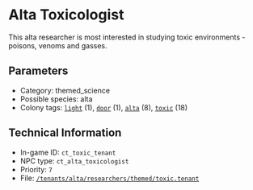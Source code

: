 # Alta Toxicologist

This alta researcher is most interested in studying toxic environments - poisons, venoms and gasses.

## Parameters

- Category: themed_science
- Possible species: alta
- Colony tags: [`light`](https://ceterai.github.io/MyEnternia/Wiki/Tags/Light) (1), [`door`](https://ceterai.github.io/MyEnternia/Wiki/Tags/Door) (1), [`alta`](https://ceterai.github.io/MyEnternia/Wiki/Tags/Alta) (8), [`toxic`](https://ceterai.github.io/MyEnternia/Wiki/Tags/Toxic) (18)

## Technical Information

- In-game ID: `ct_toxic_tenant`
- NPC type: `ct_alta_toxicologist`
- Priority: `7`
- File: [`/tenants/alta/researchers/themed/toxic.tenant`](https://github.com/Ceterai/Enternia/blob/main/tenants/alta/researchers/themed/toxic.tenant)
